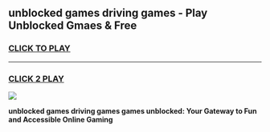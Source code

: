 
## unblocked games driving games - Play Unblocked Gmaes & Free
<h3>
<a href="https://premium.freeplayer.one?title=unblocked_games_driving_games&ref=20F">CLICK TO PLAY</a></h3>
<hr>

<h3>
<a href="https://premium.freeplayer.one?title=unblocked_games_driving_games&ref=20F">CLICK 2 PLAY</a>
  
</h3>

<a href="https://premium.freeplayer.one?title=unblocked_games_driving_games&ref=20F/"><img src="https://clearcache.store/games.png"></a>


**unblocked games driving games games unblocked: Your Gateway to Fun and Accessible Online Gaming**
